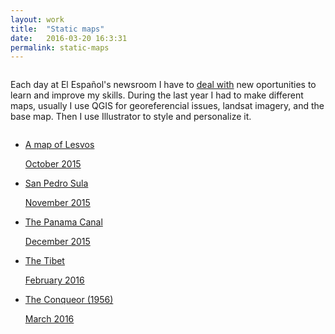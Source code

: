 ```yaml
---
layout: work
title:  "Static maps"
date:   2016-03-20 16:3:31
permalink: static-maps
---
```


<div class="row">
  <div class="twelve columns">
    <p>
    Each day at El Español's newsroom I have to <a class="username link-no-icon" href="https://youtu.be/BoeStB36dic">deal with</a> new oportunities to learn and improve my skills. During the last year I had to make different maps, usually I use QGIS for georeferencial issues, landsat imagery, and the base map. Then I use Illustrator to style and personalize it.
    </p>
  </div>  
</div>
<div class="row">
  <ul>
    <li class="gallery-item four columns ">
      <a class="gallery-link" target="_blank" href="http://www.elespanol.com/enfoques/20151006/69493080_0.html">
        <div class="gallery-img" style="background-image: url('/img/lesvos.jpg')">
        </div>
        <p class="gallery-article-title">A map of Lesvos</p>
        <span class="gallery-date">October 2015</span>
      </a>
    </li>
    <li class="gallery-item four columns ">
      <a class="gallery-link" target="_blank" href="http://www.elespanol.com/mundo/20151030/75492477_0.html">
        <div class="gallery-img" style="background-image: url('/img/sula.jpg')">
        </div>  
        <p class="gallery-article-title">San Pedro Sula</p>
        <span class="gallery-date">November 2015</span>
      </a>
    </li>
    <li class="gallery-item four columns ">
      <a class="gallery-link" target="_blank" href="http://www.elespanol.com/reportajes/20151225/89491075_0.html">
        <div class="gallery-img" style="background-image: url('/img/panama.jpg')">
        </div>
        <p class="gallery-article-title">The Panama Canal</p>
        <span class="gallery-date">December 2015</span>
      </a>
    </li>
    <li class="gallery-item four columns ">
      <a class="gallery-link" target="_blank" href="http://www.elespanol.com/reportajes/20160304/106989558_0.html">
        <div class="gallery-img" style="background-image: url('/img/tibet.jpg')">
        </div>  
        <p class="gallery-article-title">The Tibet</p>
        <span class="gallery-date">February 2016</span>
      </a>
    </li>    
    <li class="gallery-item four columns ">
      <a class="gallery-link" target="_blank" href="http://www.elespanol.com/ciencia/20160304/106989569_0.html">
        <div class="gallery-img" style="background-image: url('/img/manhattan-project.jpg')">
        </div>
        <p class="gallery-article-title">The Conqueor (1956)</p>
        <span class="gallery-date">March 2016</span>
      </a>
    </li>
  </ul>
</div>
